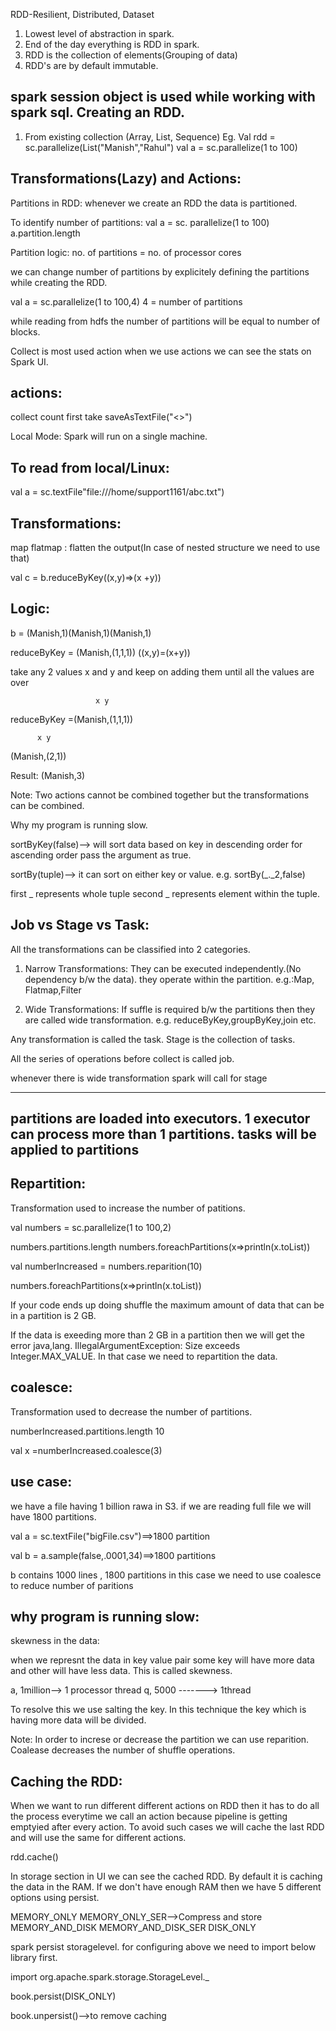 RDD-Resilient, Distributed, Dataset
1. Lowest level of abstraction in spark.
2. End of the day everything is RDD in spark.
3. RDD is the collection of elements(Grouping of data)
4. RDD's are by default immutable.

spark session object is used while working with spark sql.
Creating an RDD.
--------------------
1. From existing collection (Array, List, Sequence)
Eg. Val rdd = sc.parallelize(List("Manish","Rahul")
val a = sc.parallelize(1 to 100)

Transformations(Lazy) and Actions:
----------------------------------
Partitions in RDD: whenever we create an RDD the data is partitioned.

To identify number of partitions:
val a = sc. parallelize(1 to 100)
a.partition.length

Partition logic:
no. of partitions = no. of processor cores

we can change number of partitions by explicitely defining the partitions while creating the RDD.

val a = sc.parallelize(1 to 100,4)
4 = number of partitions

while reading from hdfs the number of partitions will be equal to number of blocks.

Collect is most used action when we use actions we can see the stats on Spark UI.

actions:
--------
collect
count
first
take
saveAsTextFile("<>")

Local Mode: Spark will run on a single machine.

To read from local/Linux:
--------------------------
val a = sc.textFile"file:///home/support1161/abc.txt")


Transformations:
--------------------
map
flatmap : flatten the output(In case of nested structure we need to use that)

val c = b.reduceByKey((x,y)=>(x +y))

Logic:
------
b = (Manish,1)(Manish,1)(Manish,1)

reduceByKey = (Manish,(1,1,1))
((x,y)=(x+y))

take any 2 values x and y and keep on adding them until all the values are over

                       x y
reduceByKey =(Manish,(1,1,1))

          x y
(Manish,(2,1))

Result: (Manish,3)

Note:
Two actions cannot be combined together but the transformations can be combined.

Why my program is running slow.

sortByKey(false)--> will sort data based on key in descending order for ascending order pass the argument as true.

sortBy(tuple)--> it can sort on either key or value. e.g. sortBy(_._2,false)

first _ represents whole tuple
second _ represents element within the tuple.

Job vs Stage vs Task:
-------------------------

All the transformations can be classified into 2 categories.

1. Narrow Transformations: They can be executed independently.(No dependency b/w the data). they operate within the partition.
e.g.:Map, Flatmap,Filter

2. Wide Transformations: If suffle is required b/w the partitions then they are called wide transformation.
e.g. reduceByKey,groupByKey,join etc.

Any transformation is called the task.
Stage is the collection of tasks.

All the series of operations before collect is called job.

whenever there is wide transformation spark will call for stage

------------------------------------
partitions are loaded into executors.
1 executor can process more than 1 partitions. tasks will be applied to partitions
-------------------------------------

Repartition:
------------
Transformation used to increase the number of patitions.

val numbers = sc.parallelize(1 to 100,2)

numbers.partitions.length
numbers.foreachPartitions(x=>println(x.toList))

val numberIncreased = numbers.reparition(10)

numbers.foreachPartitions(x=>println(x.toList))

If your code ends up doing shuffle the maximum amount of data that can be in a partition is 2 GB.

If the data is exeeding more than 2 GB in a partition then we will get the error java,lang. IllegalArgumentException: Size exceeds Integer.MAX_VALUE. In that case we need to repartition the data.

coalesce:
------------
Transformation used to decrease the number of partitions.

numberIncreased.partitions.length
10

val x =numberIncreased.coalesce(3)

use case:
-----------
we have a file having 1 billion rawa in S3. if we are reading full file we will have 1800 partitions.

val a = sc.textFile("bigFile.csv")==>1800 partition

val b = a.sample(false,.0001,34)==>1800 partitions

b contains 1000 lines , 1800 partitions
in this case we need to use coalesce to reduce number of paritions


why program is running slow:
-----------------------------------
skewness in the data:

when we represnt the data in key value pair some key will have more data and other will have less data. This is called skewness.

a, 1million--> 1 processor thread
q, 5000 -------> 1thread

To resolve this we use salting the key.
In this technique the key which is having more data will be divided.


Note: In order to increse or decrease the partition we can use reparition. Coalease decreases the number of shuffle operations.


Caching the RDD:
----------------------
When we want to run different different actions on RDD then it has to do all the process everytime we call an action because pipeline is getting emptyied after every action. To avoid such cases we will cache the last RDD and will use the same for different actions.

rdd.cache()

In storage section in UI we can see the cached RDD. By default it is caching the data in the RAM. If we don't have enough RAM then we have 5 different options using persist.

MEMORY_ONLY
MEMORY_ONLY_SER-->Compress and store
MEMORY_AND_DISK
MEMORY_AND_DISK_SER
DISK_ONLY

spark persist storagelevel.
for configuring above we need to import below library first.

import org.apache.spark.storage.StorageLevel._

book.persist(DISK_ONLY)

book.unpersist()-->to remove caching
